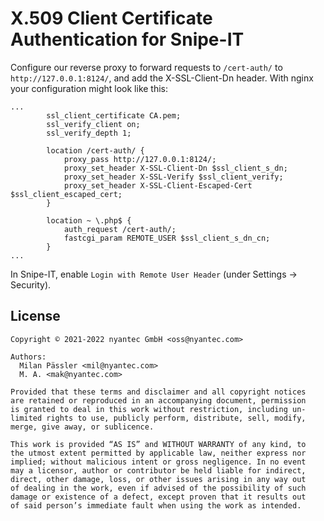 # X.509 Client Certificate Authentication for Snipe-IT

Configure our reverse proxy to forward requests to `/cert-auth/` to `http://127.0.0.1:8124/`, and add the
X-SSL-Client-Dn header. With nginx your configuration might look like this:

```
...
        ssl_client_certificate CA.pem;
        ssl_verify_client on;
        ssl_verify_depth 1;

        location /cert-auth/ {
            proxy_pass http://127.0.0.1:8124/;
            proxy_set_header X-SSL-Client-Dn $ssl_client_s_dn;
            proxy_set_header X-SSL-Verify $ssl_client_verify;
            proxy_set_header X-SSL-Client-Escaped-Cert $ssl_client_escaped_cert;
        }

        location ~ \.php$ {
            auth_request /cert-auth/;
            fastcgi_param REMOTE_USER $ssl_client_s_dn_cn;
        }
...
```

In Snipe-IT, enable `Login with Remote User Header` (under Settings -> Security).

## License
```
Copyright © 2021-2022 nyantec GmbH <oss@nyantec.com>

Authors:
  Milan Pässler <mil@nyantec.com>
  M. A. <mak@nyantec.com>

Provided that these terms and disclaimer and all copyright notices
are retained or reproduced in an accompanying document, permission
is granted to deal in this work without restriction, including un‐
limited rights to use, publicly perform, distribute, sell, modify,
merge, give away, or sublicence.

This work is provided “AS IS” and WITHOUT WARRANTY of any kind, to
the utmost extent permitted by applicable law, neither express nor
implied; without malicious intent or gross negligence. In no event
may a licensor, author or contributor be held liable for indirect,
direct, other damage, loss, or other issues arising in any way out
of dealing in the work, even if advised of the possibility of such
damage or existence of a defect, except proven that it results out
of said person’s immediate fault when using the work as intended.
```
